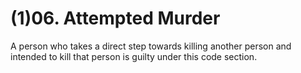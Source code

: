 # (1)06. Attempted Murder

A person who takes a direct step towards killing another person and intended to kill that person is guilty under this code section.